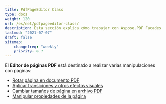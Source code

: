 ```yaml
---
title: PdfPageEditor Class
type: docs
weight: 120
url: /es/net/pdfpageeditor-class/
description: Esta sección explica cómo trabajar con Aspose.PDF Facades utilizando la clase PdfPageEditor.
lastmod: "2021-07-07"
draft: false
sitemap:
    changefreq: "weekly"
    priority: 0.7
---
```


El **Editor de páginas PDF** está destinado a realizar varias manipulaciones con páginas:

- [Rotar página en documento PDF](/pdf/es/net/working-with-page-rotation/)
- [Aplicar transiciones y otros efectos visuales](/pdf/es/net/editing-a-pdf-s-individual-pages-using-pdfpageeditor-class/)
- [Cambiar tamaños de página en archivo PDF](/pdf/es/net/changing-page-sizes-in-a-pdf-file/)
- [Manipular propiedades de la página](/pdf/es/net/manipulate-page-properties/)